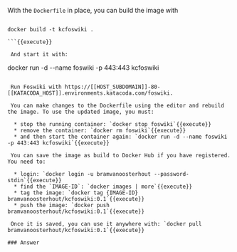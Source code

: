  With the `Dockerfile` in place, you can build the image with

```

docker build -t kcfoswiki .

```{{execute}}

 And start it with:
```

docker run -d --name foswiki -p 443:443 kcfoswiki

```{{execute}}

 Run Foswiki with https://[[HOST_SUBDOMAIN]]-80-[[KATACODA_HOST]].environments.katacoda.com/foswiki.

 You can make changes to the Dockerfile using the editor and rebuild the image. To use the updated image, you must:

  * stop the running container: `docker stop foswiki`{{execute}}
  * remove the container: `docker rm foswiki`{{execute}}
  * and then start the container again: `docker run -d --name foswiki -p 443:443 kcfoswiki`{{execute}}

 You can save the image as build to Docker Hub if you have registered. You need to:

  * login: `docker login -u bramvanoosterhout --password-stdin`{{execute}}
  * find the `IMAGE-ID`: `docker images | more`{{execute}}
  * tag the image: `docker tag {IMAGE-ID} bramvanoosterhout/kcfoswiki:0.1`{{execute}}
  * push the image: `docker push bramvanoosterhout/kcfoswiki:0.1`{{execute}}

 Once it is saved, you can use it anywhere with: `docker pull bramvanoosterhout/kcfoswiki:0.1`{{execute}}

### Answer	

